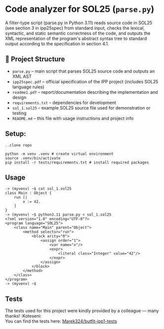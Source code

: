 # Code analyzer for SOL25 (`parse.py`)

A filter-type script (parse.py in Python 3.11) reads source code in SOL25 
(see section 3 in ipp25spec) from standard input, checks the lexical, syntactic, and static 
semantic correctness of the code, and outputs the XML representation of the program's 
abstract syntax tree to standard output according to the specification in section 4.1.

## 📁 Project Structure
- `parse.py` – main script that parses SOL25 source code and outputs an XML AST
- `ipp25spec.pdf` – official specification of the IPP project (includes SOL25 language rules)
- `readme1.pdf` – report/documentation describing the implementation and design
- `requirements.txt` – dependencies for  development
- `sol_1.sol25` – example SOL25 source file used for demonstration or testing
- `README.md` – this file with usage instructions and project info


## Setup:
```
..clone repo

python -m venv .venv # create virtual environment
source .venv/bin/activate
pip install -r tests/requirements.txt # install required packages
```

## Usage
```
-> (myvenv) ~$ cat sol_1.sol25
class Main : Object {
    run [|
        x := 42.
    ]
}
-> (myvenv) ~$ python3.11 parse.py < sol_1.sol25 
<?xml version="1.0" encoding="UTF-8"?>
<program language="SOL25">
    <class name="Main" parent="Object">
        <method selector="run">
            <block arity="0">
                <assign order="1">
                    <var name="x"/>
                    <expr>
                        <literal class="Integer" value="42"/>
                    </expr>
                </assign>
            </block>
        </method>
    </class>
</program>
-> (myvenv) ~$ 
```

## Tests
The tests used for this project were kindly provided by a colleague — many thanks! :Koteseni: \
You can find the tests here: [Marek324/butfit-ipp1-tests](https://github.com/Marek324/butfit-ipp1-tests/tree/master)
